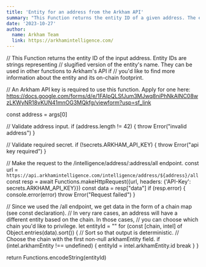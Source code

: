 ```yaml
---
title: 'Entity for an address from the Arkham API'
summary: "This Function returns the entity ID of a given address. The entity ID is a string, and represents a slugified version of the entity's name. For example, Binance -> binance. The address is the only required parameter, and an API key is the only required secret."
date: '2023-10-27'
author:
  name: Arkham Team
  link: https://arkhamintelligence.com/
---
```

// This Function returns the entity ID of the input address. Entity IDs are strings representing
// slugified version of the entity's name. They can be used in other functions to Arkham's API if
// you'd like to find more information about the entity and its on-chain footprint.

// An Arkham API key is required to use this function. Apply for one here: https://docs.google.com/forms/d/e/1FAIpQLSfJum3MJwq8niPhNkAlNC08wzLKWyNR18vKUN41mnOG3MQkfg/viewform?usp=sf_link

const address = args[0]

// Validate address input.
if (address.length != 42) {
  throw Error("invalid address")
}

// Validate required secret.
if (!secrets.ARKHAM_API_KEY) {
  throw Error("api key required")
}

// Make the request to the /intelligence/address/:address/all endpoint.
const url = `https://api.arkhamintelligence.com/intelligence/address/${address}/all`
const resp = await Functions.makeHttpRequest({url, headers: {'API-Key': secrets.ARKHAM_API_KEY}})
const data = resp["data"]
if (resp.error) {
  console.error(error)
  throw Error("Request failed")
}

// Since we used the /all endpoint, we get data in the form of a chain map (see const declaration).
// In very rare cases, an address will have a different entity based on the chain. In those cases,
// you can choose which chain you'd like to privilege.
let entityId = ""
for (const [chain, intel] of Object.entries(data).sort()) { // Sort so that output is deterministic.
  // Choose the chain with the first non-null arkhamEntity field.
  if (intel.arkhamEntity !== undefined) {
    entityId = intel.arkhamEntity.id
    break
  }
}

return Functions.encodeString(entityId)
